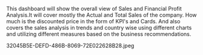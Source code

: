 This dashboard will show the overall view of Sales and Financial Profit Analysis.It will cover mostly the Actual and Total Sales of the company.
How much is the discounted price in the form of KPI's and Cards.
And also covers the sales analysis in trends and country wise using different charts and utilizing different measures based on the business recommendations.



32045B5E-DEFD-486B-8069-72E022628B28.jpeg
